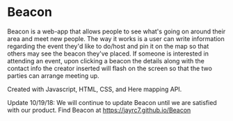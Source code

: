 # Beacon
Beacon is a web-app that allows people to see what's going on around their area and meet new people.
The way it works is a user can write information regarding the event they'd like to do/host and pin it on the map so that others may see the beacon they've placed. If someone is interested in attending an event, upon clicking a beacon the details along with the contact info the creator inserted will flash on the screen so that the two parties can arrange meeting up. 

Created with Javascript, HTML, CSS, and Here mapping API.

Update 10/19/18: We will continue to update Beacon until we are satisfied with our product. 
Find Beacon at https://jayrc7.github.io/Beacon


